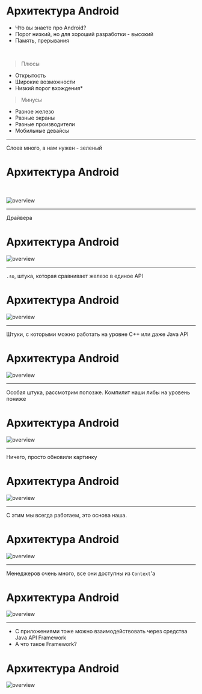 # Архитектура Android

<!-- .element: class="center-horizontal" -->

<aside class="notes">
    <ul>
        <li>Что вы знаете про Android?</li>
        <li>Порог низкий, но для хороший разработки - высокий</li>
        <li>Память, прерывания</li>
    </ul>
</aside>

<br>

<div class="half-left fragment" data-autoslide="1000" data-fragment-index="1">
    <blockquote class="noveo-success"> Плюсы </blockquote>
    <ul>
        <li class="fragment" data-autoslide="1000"  data-fragment-index="2">Открытость</li>
        <li class="fragment" data-autoslide="1000" data-fragment-index="3">Широкие возможности</li>
        <li class="fragment" data-fragment-index="4">Низкий порог вхождения<span class="fragment highlight-red" data-fragment-index="1" data-autoslide="1000" >&#42;</span></li>
    </ul>
</div>

<div class="half-right fragment" data-autoslide="1000" data-fragment-index="5">
    <blockquote class="noveo-warn"> Минусы </blockquote>
    <ul>
        <li class="fragment" data-autoslide="1000" data-fragment-index="6">Разное железо</li>
        <li class="fragment" data-autoslide="1000" data-fragment-index="7">Разные экраны</li>
        <li class="fragment" data-autoslide="1000" data-fragment-index="8">Разные производители</li>
        <li class="fragment" data-fragment-index="9">Мобильные девайсы</li>
    </ul>
</div>

------

<!-- .slide: class="center-horizontal"-->

<aside class="notes">
    Слоев много, а нам нужен - зеленый
</aside>

# Архитектура Android

<br>

![overview](lecture/basics/img/sch_android_arch_01_overview.png)
<!-- .element: style="height: 14em; width: auto" -->

------

<!-- .slide: data-transition="slide-in fade-out" data-transition-speed="fast" -->
<!-- .slide: class="center-horizontal"-->

<aside class="notes">
    Драйвера
</aside>

# Архитектура Android

![overview](lecture/basics/img/sch_android_arch_02_low_01.png)
<!-- .element: style="height: 18em; width: auto" -->

------

<!-- .slide: data-transition="fade" data-transition-speed="fast" -->
<!-- .slide: class="center-horizontal"-->

<aside class="notes">
    <code>.so</code>, штука, которая сравнивает железо в единое API
</aside>

# Архитектура Android

![overview](lecture/basics/img/sch_android_arch_02_low_02.png)
<!-- .element: style="height: 18em; width: auto" -->

------

<!-- .slide: data-transition="fade" data-transition-speed="fast" -->
<!-- .slide: class="center-horizontal"-->

<aside class="notes">
    Штуки, с которыми можно работать на уровне C++ или даже Java API
</aside>

# Архитектура Android

![overview](lecture/basics/img/sch_android_arch_02_low_03.png)
<!-- .element: style="height: 18em; width: auto" -->

------

<!-- .slide: data-transition="fade-in slide-out" data-transition-speed="fast" -->
<!-- .slide: class="center-horizontal"-->

<aside class="notes">
    Особая штука, рассмотрим попозже. Компилит наши либы на уровень пониже
</aside>

# Архитектура Android

![overview](lecture/basics/img/sch_android_arch_02_low_04.png)
<!-- .element: style="height: 18em; width: auto" -->

------

<!-- .slide: data-transition="slide-in fade-out" data-transition-speed="fast" -->
<!-- .slide: class="center-horizontal"-->

<aside class="notes">
    Ничего, просто обновили картинку
</aside>

# Архитектура Android

![overview](lecture/basics/img/sch_android_arch_03_low_01_1.png)
<!-- .element: style="height: 18em; width: auto" -->

------

<!-- .slide: data-transition="fade" data-transition-speed="fast" -->
<!-- .slide: class="center-horizontal"-->

<aside class="notes">
    С этим мы всегда работаем, это основа наша.
</aside>

# Архитектура Android

![overview](lecture/basics/img/sch_android_arch_03_low_02_1.png)
<!-- .element: style="height: 18em; width: auto" -->

------

<!-- .slide: data-transition="fade" data-transition-speed="fast" -->
<!-- .slide: class="center-horizontal"-->

<aside class="notes">
    Менеджеров очень много, все они доступны из <code>Context</code>'а
</aside>

# Архитектура Android

![overview](lecture/basics/img/sch_android_arch_03_low_02_2.png)
<!-- .element: style="height: 18em; width: auto" -->

------

<!-- .slide: data-transition="fade" data-transition-speed="fast" -->
<!-- .slide: class="center-horizontal"-->

<aside class="notes">
    <ul>
        <li>С приложениями тоже можно взаимодействовать через средства Java API Framework</li>
        <li>А что такое Framework?</li>
    </ul>
</aside>

# Архитектура Android

![overview](lecture/basics/img/sch_android_arch_03_low_03.png)
<!-- .element: style="height: 18em; width: auto" -->